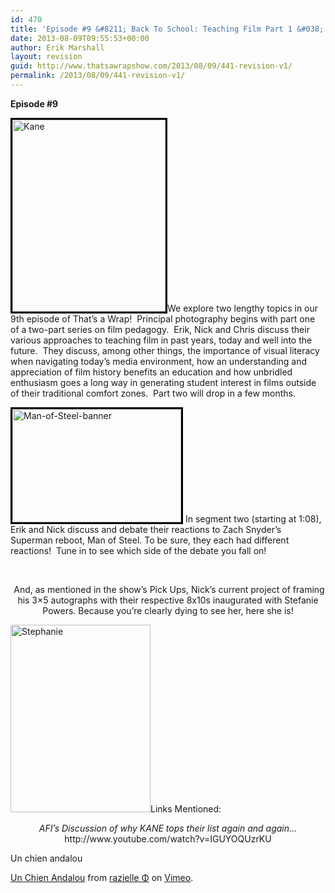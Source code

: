 ```yaml
---
id: 470
title: 'Episode #9 &#8211; Back To School: Teaching Film Part 1 &#038; A Discussion of Man of Steel'
date: 2013-08-09T09:55:53+00:00
author: Erik Marshall
layout: revision
guid: http://www.thatsawrapshow.com/2013/08/09/441-revision-v1/
permalink: /2013/08/09/441-revision-v1/
---
```

**Episode #9**

[<img class="alignleft  wp-image-442" style="border: 3px solid black;" alt="Kane" src="http://www.thatsawrapshow.com/wp-content/uploads/2013/08/Kane.jpg" width="245" height="307" srcset="http://www.thatsawrapshow.com/wp-content/uploads/2013/08/Kane.jpg 500w, http://www.thatsawrapshow.com/wp-content/uploads/2013/08/Kane-239x300.jpg 239w" sizes="(max-width: 245px) 100vw, 245px" />](http://www.thatsawrapshow.com/wp-content/uploads/2013/08/Kane.jpg)We explore two lengthy topics in our 9th episode of That&#8217;s a Wrap!  Principal photography begins with part one of a two-part series on film pedagogy.  Erik, Nick and Chris discuss their various approaches to teaching film in past years, today and well into the future.  They discuss, among other things, the importance of visual literacy when navigating today&#8217;s media environment, how an understanding and appreciation of film history benefits an education and how unbridled enthusiasm goes a long way in generating student interest in films outside of their traditional comfort zones.  Part two will drop in a few months.

<img class="alignright  wp-image-448" style="border-width: 3px; border-color: black; border-style: solid;" alt="Man-of-Steel-banner" src="http://www.thatsawrapshow.com/wp-content/uploads/2013/08/Man-of-Steel-banner-300x201.jpg" width="270" height="181" srcset="http://www.thatsawrapshow.com/wp-content/uploads/2013/08/Man-of-Steel-banner-300x201.jpg 300w, http://www.thatsawrapshow.com/wp-content/uploads/2013/08/Man-of-Steel-banner-1024x687.jpg 1024w, http://www.thatsawrapshow.com/wp-content/uploads/2013/08/Man-of-Steel-banner-447x300.jpg 447w, http://www.thatsawrapshow.com/wp-content/uploads/2013/08/Man-of-Steel-banner.jpg 1490w" sizes="(max-width: 270px) 100vw, 270px" />  
In segment two (starting at 1:08), Erik and Nick discuss and debate their reactions to Zach Snyder&#8217;s Superman reboot, Man of Steel. To be sure, they each had different reactions!  Tune in to see which side of the debate you fall on!

&nbsp;

<p style="text-align: center;">
   And, as mentioned in the show&#8217;s Pick Ups, Nick&#8217;s current project of framing his 3&#215;5 autographs with their respective 8x10s inaugurated with Stefanie Powers. Because you&#8217;re clearly dying to see her, here she is!
</p>

<p style="text-align: left;">
  <a href="http://www.thatsawrapshow.com/wp-content/uploads/2013/08/Stephanie.jpg"><img class="size-medium wp-image-454 aligncenter" alt="Stephanie" src="http://www.thatsawrapshow.com/wp-content/uploads/2013/08/Stephanie-e1375929432996-224x300.jpg" width="224" height="300" srcset="http://www.thatsawrapshow.com/wp-content/uploads/2013/08/Stephanie-e1375929432996-224x300.jpg 224w, http://www.thatsawrapshow.com/wp-content/uploads/2013/08/Stephanie-e1375929432996-764x1024.jpg 764w" sizes="(max-width: 224px) 100vw, 224px" /></a>Links Mentioned:
</p>

<p style="text-align: center;">
  <em>AFI&#8217;s Discussion of why KANE tops their list again and again&#8230;</em><br /> http://www.youtube.com/watch?v=IGUYOQUzrKU
</p>



Un chien andalou  


[Un Chien Andalou](http://vimeo.com/12688293) from [razielle Φ](http://vimeo.com/user4083154) on [Vimeo](https://vimeo.com).
